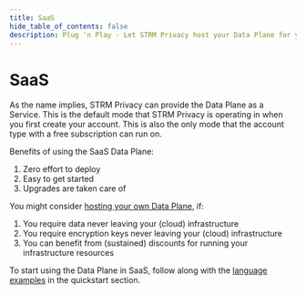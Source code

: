 ```yaml
---
title: SaaS
hide_table_of_contents: false
description: Plug 'n Play - Let STRM Privacy host your Data Plane for you.
---
```


# SaaS

As the name implies, STRM Privacy can provide the Data Plane as a Service. This is the default mode that STRM Privacy
is operating in when you first create your account. This is also the only mode that the account type with a free
subscription can run on.

Benefits of using the SaaS Data Plane:
1. Zero effort to deploy
2. Easy to get started
3. Upgrades are taken care of

You might consider [hosting your own Data Plane](./02-ccd.md), if:
1. You require data never leaving your (cloud) infrastructure
2. You require encryption keys never leaving your (cloud) infrastructure
3. You can benefit from (sustained) discounts for running your infrastructure resources

To start using the Data Plane in SaaS, follow along with the [language examples](/03-quickstart/01-streaming/03-sending-data/01-language-examples.md) in the quickstart section.  
